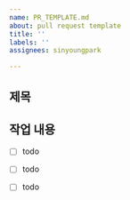 ```yaml
---
name: PR_TEMPLATE.md
about: pull request template
title: ''
labels: ''
assignees: sinyoungpark

---
```


## 제목

## 작업 내용
- [ ] todo
- [ ] todo
- [ ] todo


